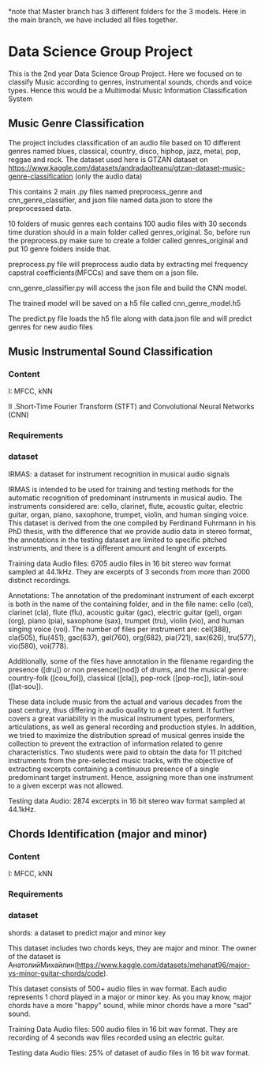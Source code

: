 *note that Master branch has 3 different folders for the 3 models. Here in the main branch, we have included all files together.

# Data Science Group Project
This is the 2nd year Data Science Group Project. Here we focused on to classify Music according to genres, instrumental sounds, chords and voice types. Hence this would be a Multimodal Music Information Classification System
## Music Genre Classification
The project includes classification of an audio file based on 10 different genres named blues, classical, country, disco, hiphop, jazz, metal, pop, reggae and rock. The dataset used here is GTZAN dataset on https://www.kaggle.com/datasets/andradaolteanu/gtzan-dataset-music-genre-classification (only the audio data)

This contains 2 main .py files named preprocess_genre and cnn_genre_classifier, and json file named data.json to store the preprocessed data.

10 folders of music genres each contains 100 audio files with 30 seconds time duration should in a main folder called genres_original. So, before run the preprocess.py make sure to create a folder called genres_original and put 10 genre folders inside that.

preprocess.py file will preprocess audio data by extracting mel frequency capstral coefficients(MFCCs) and save them on a json file.

cnn_genre_classifier.py will access the json file and build the CNN model.

The trained model will be saved on a h5 file called cnn_genre_model.h5

The predict.py file loads the h5 file along with data.json file and will predict genres for new audio files

## Music Instrumental Sound Classification
### Content ###

 I:  MFCC, kNN
 
 II .Short-Time Fourier Transform (STFT) and Convolutional Neural Networks (CNN)
 
### Requirements ###

### dataset ###

IRMAS: a dataset for instrument recognition in musical audio signals



IRMAS is intended to be used for training and testing methods for the automatic recognition of predominant instruments in musical audio. The instruments considered are: cello, clarinet, flute, acoustic guitar, electric guitar, organ, piano, saxophone, trumpet, violin, and human singing voice. This dataset is derived from the one compiled by Ferdinand Fuhrmann in his PhD thesis, with the difference that we provide audio data in stereo format, the annotations in the testing dataset are limited to specific pitched instruments, and there is a different amount and lenght of excerpts.



Training data
Audio files: 6705 audio files in 16 bit stereo wav format sampled at 44.1kHz. They are excerpts of 3 seconds from more than 2000 distinct recordings.

Annotations: The annotation of the predominant instrument of each excerpt is both in the name of the containing folder, and in the file name: cello (cel), clarinet (cla), flute (flu), acoustic guitar (gac), electric guitar (gel), organ (org), piano (pia), saxophone (sax), trumpet (tru), violin (vio), and human singing voice (voi). The number of files per instrument are: cel(388), cla(505), flu(451), gac(637), gel(760), org(682), pia(721), sax(626), tru(577), vio(580), voi(778).

Additionally, some of the files have annotation in the filename regarding the presence ([dru]) or non presence([nod]) of drums, and the musical genre: country-folk ([cou_fol]), classical ([cla]), pop-rock ([pop-roc]), latin-soul ([lat-sou]).

These data include music from the actual and various decades from the past century, thus differing in audio quality to a great extent. It further covers a great variability in the musical instrument types, performers, articulations, as well as general recording and production styles. In addition, we tried to maximize the distribution spread of musical genres inside the collection to prevent the extraction of information related to genre characteristics. Two students were paid to obtain the data for 11 pitched instruments from the pre-selected music tracks, with the objective of extracting excerpts containing a continuous presence of a single predominant target instrument. Hence, assigning more than one instrument to a given excerpt was not allowed.

Testing data
Audio: 2874 excerpts in 16 bit stereo wav format sampled at 44.1kHz.
 
## Chords Identification (major and minor)
### Content ###
I:  MFCC, kNN


### Requirements ###

### dataset ###
shords:  a dataset to predict major and minor key


This dataset includes two chords keys, they are major and minor. The owner of the dataset is АнатолийМихайлин(https://www.kaggle.com/datasets/mehanat96/major-vs-minor-guitar-chords/code).

This dataset consists of 500+ audio files in wav format. Each audio represents 1 chord played in a major or minor key. As you may know, major chords have a more "happy" sound, while minor chords have a more "sad" sound. 

Training Data
Audio files: 500 audio files in 16 bit wav format. They are recording of 4 seconds wav files recorded using an electric guitar.

Testing data
Audio files: 25% of dataset  of audio files in 16 bit wav format.
